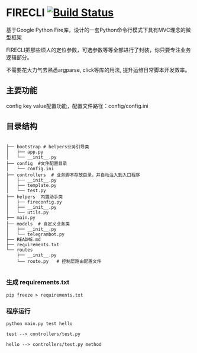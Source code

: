 
# FIRECLI [![Build Status](https://travis-ci.org/lifeblood/firecli.svg?branch=master)](https://travis-ci.org/lifeblood/firecli)


基于Google Python Fire库，设计的一套Python命令行模式下具有MVC理念的微型框架

FIRECLI把那些烦人的定位参数，可选参数等等全部进行了封装，你只要专注业务逻辑部分。

不需要花大力气去熟悉argparse, click等库的用法, 提升运维日常脚本开发效率。

## 主要功能

config key value配置功能，配置文件路径：config/config.ini


## 目录结构


````
    
├── bootstrap # helpers业务引导类
│   ├── app.py
│   └── __init__.py
├── config  #文件配置目录
│   └── config.ini
├── controllers  # 业务脚本存放目录，并自动注入到入口程序
│   ├── __init__.py
│   ├── template.py
│   └── test.py
├── helpers  内置助手类
│   ├── fireconfig.py
│   ├── __init__.py
│   └── utils.py
├── main.py
├── models  # 自定义业务类
│   ├── __init__.py
│   └── telegrambot.py
├── README.md
├── requirements.txt
└── routes
    ├── __init__.py
    └── route.py   # 控制层路由配置文件
    
````

### 生成 requirements.txt 
````
pip freeze > requirements.txt
````

### 程序运行

````
python main.py test hello

test --> controllers/test.py

hello --> controllers/test.py method

````
